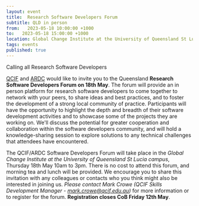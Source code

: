 ```yaml
---
layout: event
title:  Research Software Developers Forum
subtitle: QLD in person
from:   2023-05-18 10:00:00 +1000 
to:   2023-05-18 15:00:00 +1000  
location: Global Change Institute at the University of Queensland St Lucia campus
tags: events                
published: true
---
```


Calling all Research Software Developers

[QCIF](https://www.qcif.edu.au/) and [ARDC](https://ardc.edu.au/) would like to invite you to the Queensland **Research Software Developers Forum on 18th May**. The forum will provide an in person platform for research software developers to come together to network with your peers, to share ideas and best practices, and to foster the development of a strong local community of practice. Participants will have the opportunity to highlight the depth and breadth of their software development activities and to showcase some of the projects they are working on. We'll discuss the potential for greater cooperation and collaboration within the software developers community, and will hold a knowledge-sharing session to explore solutions to any technical challenges that attendees have encountered.


The QCIF/ARDC Software Developers Forum will take place in the _Global Change Institute at the University of Queensland St Lucia campus_, Thursday 18th May 10am to 3pm. There is no cost to attend this forum, and morning tea and lunch will be provided. We encourage you to share this invitation with any colleagues or contacts who you think might also be interested in joining us. _Please contact Mark Crowe (QCIF Skills Development Manager - mark.crowe@qcif.edu.au)_ for more information or to register for the forum. **Registration closes CoB Friday 12th May**.

